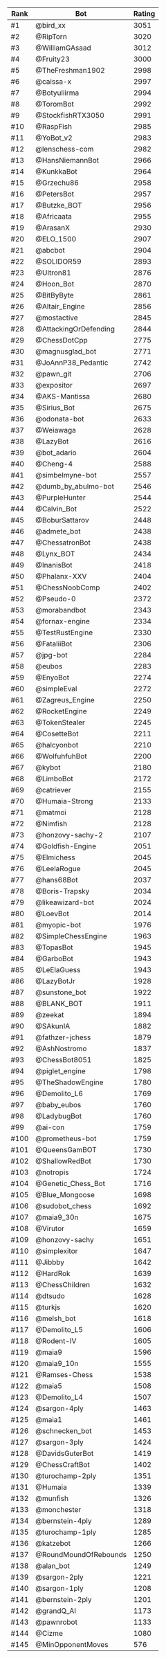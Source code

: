 Rank|Bot|Rating
---|---|---
#1|@bird_xx|3051
#2|@RipTorn|3020
#3|@WilliamGAsaad|3012
#4|@Fruity23|3000
#5|@TheFreshman1902|2998
#6|@caissa-x|2997
#7|@Botyuliirma|2994
#8|@ToromBot|2992
#9|@StockfishRTX3050|2991
#10|@RaspFish|2985
#11|@YoBot_v2|2983
#12|@lenschess-com|2982
#13|@HansNiemannBot|2966
#14|@KunkkaBot|2964
#15|@Grzechu86|2958
#16|@PetersBot|2957
#17|@Butzke_BOT|2956
#18|@Africaata|2955
#19|@ArasanX|2930
#20|@ELO_1500|2907
#21|@abcbot|2904
#22|@SOLIDOR59|2893
#23|@Ultron81|2876
#24|@Hoon_Bot|2870
#25|@BitByByte|2861
#26|@Altair_Engine|2856
#27|@mostactive|2845
#28|@AttackingOrDefending|2844
#29|@ChessDotCpp|2775
#30|@magnusglad_bot|2771
#31|@JoAnnP38_Pedantic|2742
#32|@pawn_git|2706
#33|@expositor|2697
#34|@AKS-Mantissa|2680
#35|@Sirius_Bot|2675
#36|@odonata-bot|2633
#37|@Weiawaga|2628
#38|@LazyBot|2616
#39|@bot_adario|2604
#40|@Cheng-4|2588
#41|@simbelmyne-bot|2557
#42|@dumb_by_abulmo-bot|2546
#43|@PurpleHunter|2544
#44|@Calvin_Bot|2522
#45|@BoburSattarov|2448
#46|@admete_bot|2438
#47|@ChessatronBot|2438
#48|@Lynx_BOT|2434
#49|@InanisBot|2418
#50|@Phalanx-XXV|2404
#51|@ChessNoobComp|2402
#52|@Pseudo-0|2372
#53|@morabandbot|2343
#54|@fornax-engine|2334
#55|@TestRustEngine|2330
#56|@FataliiBot|2306
#57|@jpg-bot|2284
#58|@eubos|2283
#59|@EnyoBot|2274
#60|@simpleEval|2272
#61|@Zagreus_Engine|2250
#62|@RocketEngine|2249
#63|@TokenStealer|2245
#64|@CosetteBot|2211
#65|@halcyonbot|2210
#66|@WolfuhfuhBot|2200
#67|@kybot|2180
#68|@LimboBot|2172
#69|@catriever|2155
#70|@Humaia-Strong|2133
#71|@matmoi|2128
#72|@Nimfish|2128
#73|@honzovy-sachy-2|2107
#74|@Goldfish-Engine|2051
#75|@Elmichess|2045
#76|@LeelaRogue|2045
#77|@hans68Bot|2037
#78|@Boris-Trapsky|2034
#79|@likeawizard-bot|2024
#80|@LoevBot|2014
#81|@myopic-bot|1976
#82|@SimpleChessEngine|1963
#83|@TopasBot|1945
#84|@GarboBot|1943
#85|@LeElaGuess|1943
#86|@LazyBotJr|1928
#87|@sunstone_bot|1922
#88|@BLANK_BOT|1911
#89|@zeekat|1894
#90|@SAkunIA|1882
#91|@fathzer-jchess|1879
#92|@AshNostromo|1837
#93|@ChessBot8051|1825
#94|@piglet_engine|1798
#95|@TheShadowEngine|1780
#96|@Demolito_L6|1769
#97|@baby_eubos|1760
#98|@LadybugBot|1760
#99|@ai-con|1759
#100|@prometheus-bot|1759
#101|@QueensGamBOT|1730
#102|@ShallowRedBot|1730
#103|@notropis|1724
#104|@Genetic_Chess_Bot|1716
#105|@Blue_Mongoose|1698
#106|@sudobot_chess|1692
#107|@maia9_30n|1675
#108|@Virutor|1659
#109|@honzovy-sachy|1651
#110|@simplexitor|1647
#111|@Jibbby|1642
#112|@HardRok|1639
#113|@ChessChildren|1632
#114|@dtsudo|1628
#115|@turkjs|1620
#116|@melsh_bot|1618
#117|@Demolito_L5|1606
#118|@Rodent-IV|1605
#119|@maia9|1596
#120|@maia9_10n|1555
#121|@Ramses-Chess|1538
#122|@maia5|1508
#123|@Demolito_L4|1507
#124|@sargon-4ply|1463
#125|@maia1|1461
#126|@schnecken_bot|1453
#127|@sargon-3ply|1424
#128|@DavidsGuterBot|1419
#129|@ChessCraftBot|1402
#130|@turochamp-2ply|1351
#131|@Humaia|1339
#132|@munfish|1326
#133|@monchester|1318
#134|@bernstein-4ply|1289
#135|@turochamp-1ply|1285
#136|@katzebot|1266
#137|@RoundMoundOfRebounds|1250
#138|@alan_bot|1249
#139|@sargon-2ply|1221
#140|@sargon-1ply|1208
#141|@bernstein-2ply|1201
#142|@grandQ_AI|1173
#143|@pawnrobot|1133
#144|@Cizme|1080
#145|@MinOpponentMoves|576
